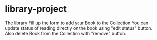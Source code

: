 # library-project
The library 
Fill up the form to add your Book to the Collection
You can update status of reading directly on the book using "edit status" button.
Also delete Book from the Collection with "remove" button.
